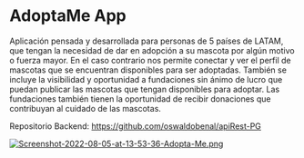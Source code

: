 # AdoptaMe App

Aplicación pensada y desarrollada para personas de 5 países de LATAM, que tengan la necesidad de dar en adopción a su mascota por algún motivo o fuerza mayor. En el caso contrario nos permite conectar y ver el perfil de mascotas que se encuentran disponibles para ser adoptadas. También se incluye la visibilidad y oportunidad a fundaciones sin ánimo de lucro que puedan publicar las mascotas que tengan disponibles para adoptar. Las fundaciones también tienen la oportunidad de recibir donaciones que contribuyan al cuidado de las mascotas.

Repositorio Backend: https://github.com/oswaldobenal/apiRest-PG

[![Screenshot-2022-08-05-at-13-53-36-Adopta-Me.png](https://i.postimg.cc/5NzJJwT7/Screenshot-2022-08-05-at-13-53-36-Adopta-Me.png)](https://postimg.cc/bsqWH2zk)